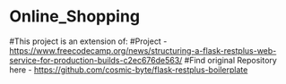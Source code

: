 # Online_Shopping

#This project is an extension of:
#Project - https://www.freecodecamp.org/news/structuring-a-flask-restplus-web-service-for-production-builds-c2ec676de563/
#Find original Repository here - https://github.com/cosmic-byte/flask-restplus-boilerplate
